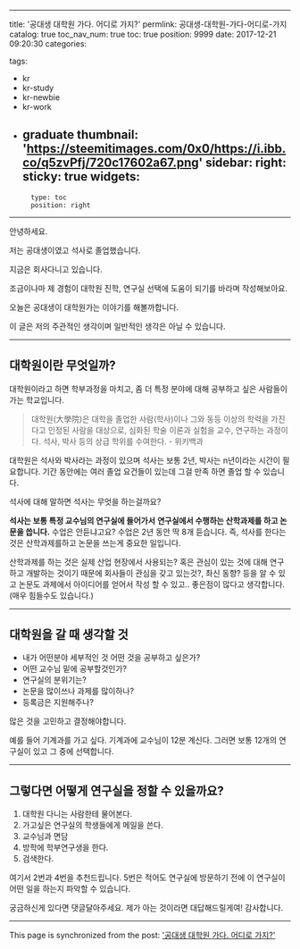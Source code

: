 
---
title: '공대생 대학원 가다. 어디로 가지?'
permlink: 공대생-대학원-가다-어디로-가지
catalog: true
toc_nav_num: true
toc: true
position: 9999
date: 2017-12-21 09:20:30
categories:

tags:
- kr
- kr-study
- kr-newbie
- kr-work
- graduate
thumbnail: 'https://steemitimages.com/0x0/https://i.ibb.co/q5zvPfj/720c17602a67.png'
sidebar:
    right:
        sticky: true
widgets:
    -
        type: toc
        position: right
---


안녕하세요.

저는 공대생이였고 석사로 졸업했습니다.

지금은 회사다니고 있습니다.

조금이나마 제 경험이 대학원 진학, 연구실 선택에 도움이 되기를 바라며 작성해보아요.

오늘은 공대생이 대학원가는 이야기를 해볼까합니다.

이 글은 저의 주관적인 생각이며 일반적인 생각은 아닐 수 있습니다.

<hr />

<h2>대학원이란 무엇일까?</h2>
대학원이라고 하면 학부과정을 마치고,
좀 더 특정 분야에 대해 공부하고 싶은 사람들이 가는 학교입니다.
<blockquote>대학원(大學院)은 대학을 졸업한 사람(학사)이나 그와 동등 이상의 학력을 가진다고 인정된 사람을 대상으로, 심화된 학술 이론과 실험을 교수, 연구하는 과정이다. 석사, 박사 등의 상급 학위를 수여한다.
- 위키백과</blockquote>
대학원은 석사와 박사라는 과정이 있으며
석사는 보통 2년, 박사는 n년이라는 시간이 필요합니다.
기간 동안에는 여러 졸업 요건들이 있는데 그걸 만족 하면 졸업 할 수 있습니다.

석사에 대해 말하면
석사는 무엇을 하는걸까요?

<strong>석사는 보통 특정 교수님의 연구실에 들어가서</strong>
<strong>연구실에서 수행하는 산학과제를 하고 논문을 씁니다.</strong>
수업은 안듣냐고요?
수업은 2년 동안 딱 8개 듣습니다.
즉, 석사를 한다는 것은 산학과제를하고 논문을 쓰는게
중요한 일입니다.

산학과제를 하는 것은 실제 산업 현장에서 사용되는?
혹은 관심이 있는 것에 대해 연구하고 개발하는 것이기 때문에
회사들이 관심을 갖고 있는것?, 촤신 동향? 등을 알 수 있고
논문도 과제에서 아이디어를 얻어서 작성 할 수 있고..
좋은점이 많다고 생각합니다. (매우 힘들수도 있습니다.)

<hr />

<h2>대학원을 갈 때 생각할 것</h2>
<ul>
 	<li>내가 어떤분야 세부적인 것 어떤 것을 공부하고 싶은가?</li>
 	<li>어떤 교수님 밑에 공부할것인가?</li>
 	<li>연구실의 분위기는?</li>
 	<li>논문을 많이쓰나 과제를 많이하나?</li>
 	<li>등록금은 지원해주나?</li>
</ul>
많은 것을 고민하고 결정해야합니다.

예를 들어 기계과를 가고 싶다.
기계과에 교수님이 12분 계신다.
그러면 보통 12개의 연구실이 있고 그 중에 선택합니다.

<hr />

<h2>그렇다면 어떻게 연구실을 정할 수 있을까요?</h2>
<ol>
 	<li>대학원 다니는 사람한테 물어본다.</li>
 	<li>가고싶은 연구실의 학생들에게 메일을 쓴다.</li>
 	<li>교수님과 면담</li>
 	<li>방학에 학부연구생을 한다.</li>
 	<li>검색한다.</li>
</ol>
여기서 2번과 4번을 추천드립니다.
5번은 적어도 연구실에 방문하기 전에 이 연구실이 어떤 일을 하는지 파악할 수 있습니다.

궁금하신게 있다면 댓글달아주세요.
제가 아는 것이라면 대답해드릴게여!
감사합니다.

- - -

This page is synchronized from the post: ['공대생 대학원 가다. 어디로 가지?'](https://steempeak.com/@jacobyu/1-1974e60268f2c)
